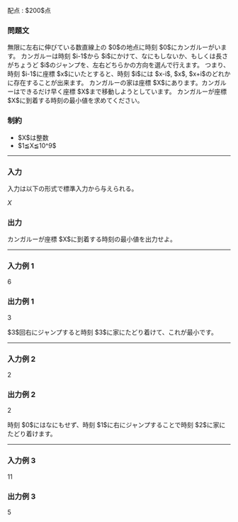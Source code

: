 
<div>

<span>

<span>

<p>
配点 : $200$点
</p>

<div>

<section>

### **問題文**

<p>
無限に左右に伸びている数直線上の $0$の地点に時刻 $0$にカンガルーがいます。
カンガルーは時刻 $i-1$から $i$にかけて、なにもしないか、もしくは長さがちょうど $i$のジャンプを、左右どちらかの方向を選んで行えます。
つまり、時刻 $i-1$に座標 $x$にいたとすると、時刻 $i$には $x-i$, $x$, $x+i$のどれかに存在することが出来ます。
カンガルーの家は座標 $X$にあります。カンガルーはできるだけ早く座標 $X$まで移動しようとしています。
カンガルーが座標 $X$に到着する時刻の最小値を求めてください。
</p>

</section>

</div>

<div>

<section>

### **制約**

<ul>

<li>
$X$は整数
</li>

<li>
$1≦X≦10^9$
</li>

</ul>

</section>

</div>

---

<div>

<div>

<section>

### **入力**

<p>
入力は以下の形式で標準入力から与えられる。
</p>

<div>

$X$
</div>

</section>

</div>

<div>

<section>

### **出力**

<p>
カンガルーが座標 $X$に到着する時刻の最小値を出力せよ。
</p>

</section>

</div>

</div>

---

<div>

<section>

### **入力例 1**

<div>

6

</div>

</section>

</div>

<div>

<section>

### **出力例 1**

<div>

3

</div>

<p>
$3$回右にジャンプすると時刻 $3$に家にたどり着けて、これが最小です。
</p>

</section>

</div>

---

<div>

<section>

### **入力例 2**

<div>

2

</div>

</section>

</div>

<div>

<section>

### **出力例 2**

<div>

2

</div>

<p>
時刻 $0$にはなにもせず、時刻 $1$に右にジャンプすることで時刻 $2$に家にたどり着けます。
</p>

</section>

</div>

---

<div>

<section>

### **入力例 3**

<div>

11

</div>

</section>

</div>

<div>

<section>

### **出力例 3**

<div>

5

</div>

</section>

</div>

</span>

</span>

</div>
